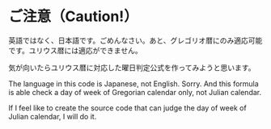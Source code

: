 # ご注意（Caution!）

英語ではなく、日本語です。ごめんなさい。あと、グレゴリオ暦にのみ適応可能です。ユリウス暦には適応ができません。

気が向いたらユリウス暦に対応した曜日判定公式を作ってみようと思います。

The language in this code is Japanese, not English. Sorry. And this formula is able check a day of week of Gregorian calendar only, not Julian calendar. 

If I feel like to create the source code that can judge the day of week of Julian calendar, I will do it.
